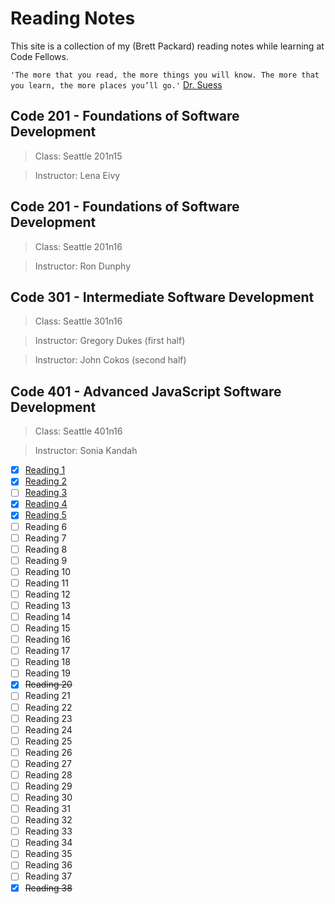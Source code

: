 # Reading Notes
This site is a collection of my (Brett Packard) reading notes while learning at Code Fellows.

`'The more that you read, the more things you will know. The more that you learn, the more places you’ll go.'` [Dr. Suess](https://bookroo.com/blog/the-100-best-quotes-about-reading)



## Code 201 - Foundations of Software Development
>Class: Seattle 201n15

>Instructor: Lena Eivy


## Code 201 - Foundations of Software Development
>Class: Seattle 201n16

>Instructor: Ron Dunphy


## Code 301 - Intermediate Software Development
>Class: Seattle 301n16

>Instructor: Gregory Dukes (first half)

>Instructor: John Cokos (second half)


## Code 401 - Advanced JavaScript Software Development
>Class: Seattle 401n16

>Instructor: Sonia Kandah


- [x] [Reading 1](/reading_01_401n16.md)
- [x] [Reading 2](/reading_02_401n16.md)
- [ ] [Reading 3](/reading_03_401n16.md)
- [x] [Reading 4](/reading_04_401n16.md)
- [x] [Reading 5](/reading_05_401n16.md)
- [ ] Reading 6
- [ ] Reading 7
- [ ] Reading 8
- [ ] Reading 9
- [ ] Reading 10
- [ ] Reading 11
- [ ] Reading 12
- [ ] Reading 13
- [ ] Reading 14
- [ ] Reading 15
- [ ] Reading 16
- [ ] Reading 17
- [ ] Reading 18
- [ ] Reading 19
- [x] ~~Reading 20~~
- [ ] Reading 21
- [ ] Reading 22
- [ ] Reading 23
- [ ] Reading 24
- [ ] Reading 25
- [ ] Reading 26
- [ ] Reading 27
- [ ] Reading 28
- [ ] Reading 29
- [ ] Reading 30
- [ ] Reading 31
- [ ] Reading 32
- [ ] Reading 33
- [ ] Reading 34
- [ ] Reading 35
- [ ] Reading 36
- [ ] Reading 37
- [x] ~~Reading 38~~
